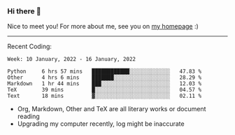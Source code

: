 ### Hi there 👋

Nice to meet you! For more about me, see you on [my homepage](https://jiayipan.me) :)

---

Recent Coding:
<!--START_SECTION:waka-->
```text
Week: 10 January, 2022 - 16 January, 2022

Python     6 hrs 57 mins   ████████████░░░░░░░░░░░░░   47.83 % 
Other      4 hrs 6 mins    ███████░░░░░░░░░░░░░░░░░░   28.29 % 
Markdown   1 hr 44 mins    ███░░░░░░░░░░░░░░░░░░░░░░   12.03 % 
TeX        39 mins         █░░░░░░░░░░░░░░░░░░░░░░░░   04.57 % 
Text       18 mins         ▓░░░░░░░░░░░░░░░░░░░░░░░░   02.11 % 
```
<!--END_SECTION:waka-->
- Org, Markdown, Other and TeX are all literary works or document reading
- Upgrading my computer recently, log might be inaccurate
